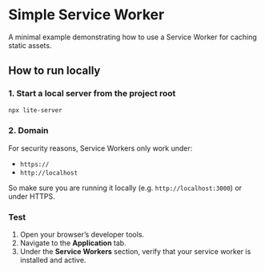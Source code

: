 # Simple Service Worker

A minimal example demonstrating how to use a Service Worker for caching static assets.

## How to run locally


### 1. Start a local server from the project root
```bash
npx lite-server
```

### 2. Domain
For security reasons, Service Workers only work under:
- `https://`
- `http://localhost`

So make sure you are running it locally (e.g. `http://localhost:3000`) or under HTTPS.

### Test
1. Open your browser’s developer tools.
2. Navigate to the **Application** tab.
3. Under the **Service Workers** section, verify that your service worker is installed and active.